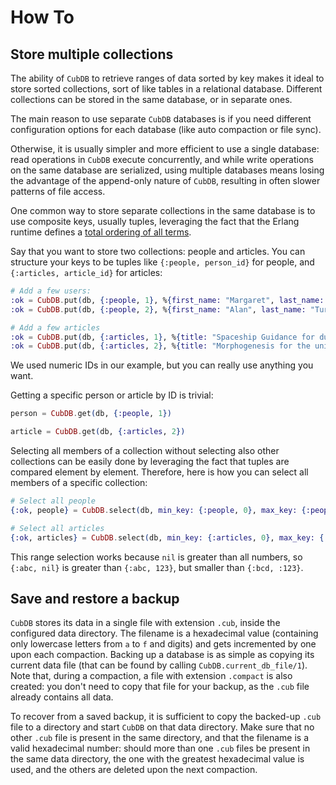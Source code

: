 # How To

## Store multiple collections

The ability of `CubDB` to retrieve ranges of data sorted by key makes it ideal
to store sorted collections, sort of like tables in a relational database.
Different collections can be stored in the same database, or in separate ones.

The main reason to use separate `CubDB` databases is if you need different
configuration options for each database (like auto compaction or file sync).

Otherwise, it is usually simpler and more efficient to use a single database:
read operations in `CubDB` execute concurrently, and while write operations on
the same database are serialized, using multiple databases means losing the
advantage of the append-only nature of `CubDB`, resulting in often slower
patterns of file access.

One common way to store separate collections in the same database is to use
composite keys, usually tuples, leveraging the fact that the Erlang runtime
defines a [total ordering of all
terms](http://erlang.org/doc/reference_manual/expressions.html#term-comparisons).

Say that you want to store two collections: people and articles. You can
structure your keys to be tuples like `{:people, person_id}` for people, and
`{:articles, article_id}` for articles:

```elixir
# Add a few users:
:ok = CubDB.put(db, {:people, 1}, %{first_name: "Margaret", last_name: "Hamilton"})
:ok = CubDB.put(db, {:people, 2}, %{first_name: "Alan", last_name: "Turing"})

# Add a few articles
:ok = CubDB.put(db, {:articles, 1}, %{title: "Spaceship Guidance for dummies", text: "..."})
:ok = CubDB.put(db, {:articles, 2}, %{title: "Morphogenesis for the uninitiated", text: "..."})
```

We used numeric IDs in our example, but you can really use anything you want.

Getting a specific person or article by ID is trivial:

```elixir
person = CubDB.get(db, {:people, 1})

article = CubDB.get(db, {:articles, 2})
```

Selecting all members of a collection without selecting also other collections
can be easily done by leveraging the fact that tuples are compared element by
element. Therefore, here is how you can select all members of a specific
collection:

```elixir
# Select all people
{:ok, people} = CubDB.select(db, min_key: {:people, 0}, max_key: {:people, nil})

# Select all articles
{:ok, articles} = CubDB.select(db, min_key: {:articles, 0}, max_key: {:articles, nil})
```

This range selection works because `nil` is greater than all numbers, so `{:abc,
nil}` is greater than `{:abc, 123}`, but smaller than `{:bcd, :123}`.

## Save and restore a backup

`CubDB` stores its data in a single file with extension `.cub`, inside the
configured data directory. The filename is a hexadecimal value (containing only
lowercase letters from `a` to `f` and digits) and gets incremented by one upon
each compaction. Backing up a database is as simple as copying its current data
file (that can be found by calling `CubDB.current_db_file/1`). Note that, during
a compaction, a file with extension `.compact` is also created: you don't need
to copy that file for your backup, as the `.cub` file already contains all data.

To recover from a saved backup, it is sufficient to copy the backed-up `.cub`
file to a directory and start `CubDB` on that data directory. Make sure that no
other `.cub` file is present in the same directory, and that the filename is a
valid hexadecimal number: should more than one `.cub` files be present in the
same data directory, the one with the greatest hexadecimal value is used, and
the others are deleted upon the next compaction.
